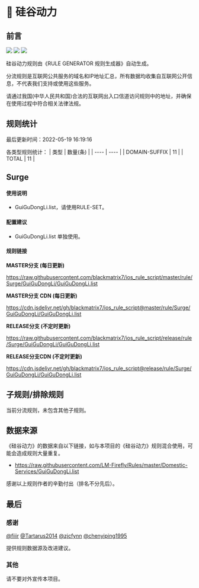 # 🧸 硅谷动力

## 前言

![](https://shields.io/badge/-移除重复规则-ff69b4) ![](https://shields.io/badge/-DOMAIN与DOMAIN--SUFFIX合并-green) ![](https://shields.io/badge/-IP--CIDR(6)合并-blueviolet) 

硅谷动力规则由《RULE GENERATOR 规则生成器》自动生成。

分流规则是互联网公共服务的域名和IP地址汇总，所有数据均收集自互联网公开信息，不代表我们支持或使用这些服务。

请通过我国(中华人民共和国)合法的互联网出入口信道访问规则中的地址，并确保在使用过程中符合相关法律法规。

## 规则统计

最后更新时间：2022-05-19 16:19:16

各类型规则统计：
| 类型 | 数量(条)  | 
| ---- | ----  |
| DOMAIN-SUFFIX | 11  | 
| TOTAL | 11  | 


## Surge 

#### 使用说明
- GuiGuDongLi.list，请使用RULE-SET。

#### 配置建议
- GuiGuDongLi.list 单独使用。

#### 规则链接
**MASTER分支 (每日更新)**

https://raw.githubusercontent.com/blackmatrix7/ios_rule_script/master/rule/Surge/GuiGuDongLi/GuiGuDongLi.list

**MASTER分支 CDN (每日更新)**

https://cdn.jsdelivr.net/gh/blackmatrix7/ios_rule_script@master/rule/Surge/GuiGuDongLi/GuiGuDongLi.list

**RELEASE分支 (不定时更新)**

https://raw.githubusercontent.com/blackmatrix7/ios_rule_script/release/rule/Surge/GuiGuDongLi/GuiGuDongLi.list

**RELEASE分支CDN (不定时更新)**

https://cdn.jsdelivr.net/gh/blackmatrix7/ios_rule_script@release/rule/Surge/GuiGuDongLi/GuiGuDongLi.list

## 子规则/排除规则


当前分流规则，未包含其他子规则。

## 数据来源

《硅谷动力》的数据来自以下链接，如与本项目的《硅谷动力》规则混合使用，可能会造成规则大量重复。

- https://raw.githubusercontent.com/LM-Firefly/Rules/master/Domestic-Services/GuiGuDongLi.list


感谢以上规则作者的辛勤付出（排名不分先后）。

## 最后

### 感谢

[@fiiir](https://github.com/fiiir) [@Tartarus2014](https://github.com/Tartarus2014) [@zjcfynn](https://github.com/zjcfynn) [@chenyiping1995](https://github.com/chenyiping1995) 

提供规则数据源及改进建议。

### 其他

请不要对外宣传本项目。